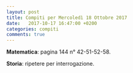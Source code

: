 ```yaml
---
layout: post
title: Compiti per Mercoledì 18 Ottobre 2017
date:   2017-10-17 16:47:00 +0200
categories: compiti
comments: true
--- 
```


**Matematica**: pagina 144 n° 42-51-52-58.

**Storia**: ripetere per interrogazione.
